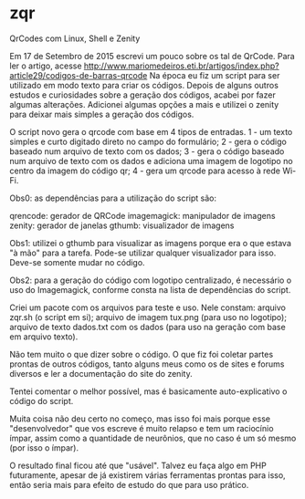 # zqr
QrCodes com Linux, Shell e Zenity

Em 17 de Setembro de 2015 escrevi um pouco sobre os tal de QrCode.
Para ler o artigo, acesse http://www.mariomedeiros.eti.br/artigos/index.php?article29/codigos-de-barras-qrcode
Na época eu fiz um script para ser utilizado em modo texto para criar os códigos.
Depois de alguns outros estudos e curiosidades sobre a geração dos códigos, acabei por fazer algumas alterações.
Adicionei algumas opções a mais e utilizei o zenity para deixar mais simples a geração dos códigos.

O script novo gera o qrcode com base em 4 tipos de entradas.
1 - um texto simples e curto digitado direto no campo do formulário;
2 - gera o código baseado num arquivo de texto com os dados;
3 - gera o código baseado num arquivo de texto com os dados e adiciona uma imagem de logotipo no centro da imagem do código qr;
4 - gera um qrcode para acesso à rede Wi-Fi.

Obs0: as dependências para a utilização do script são:

qrencode: gerador de QRCode 
imagemagick: manipulador de imagens
zenity: gerador de janelas 
gthumb: visualizador de imagens 


Obs1: utilizei o gthumb para visualizar as imagens porque era o que estava "à mão" para a tarefa. Pode-se utilizar 
qualquer visualizador para isso. Deve-se somente mudar no código.

Obs2: para a geração do código com logotipo centralizado, é necessário o uso do Imagemagick, conforme consta na lista de 
dependências do script.

Criei um pacote com os arquivos para teste e uso.
Nele constam:
arquivo zqr.sh (o script em si);
arquivo de imagem tux.png (para uso no logotipo);
arquivo de texto dados.txt com os dados (para uso na geração com base em arquivo texto).

Não tem muito o que dizer sobre o código.
O que fiz foi coletar partes prontas de outros códigos, tanto alguns meus como os de sites e forums diversos e ler a 
documentação do site do zenity.

Tentei comentar o melhor possível, mas é basicamente auto-explicativo o código do script.

Muita coisa não deu certo no começo, mas isso foi mais porque esse "desenvolvedor" 
que vos escreve é muito relapso e tem um raciocínio ímpar, assim como a quantidade de neurônios, 
que no caso é um só mesmo (por isso o ímpar).

O resultado final ficou até que "usável". Talvez eu faça algo em PHP futuramente, 
apesar de já existirem várias ferramentas prontas para isso, então seria mais para efeito de estudo do que para uso prático.
